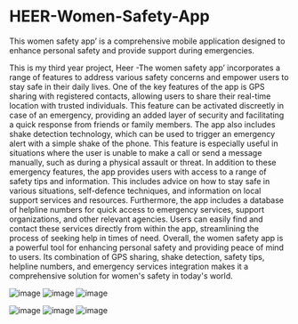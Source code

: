 # HEER-Women-Safety-App
This women safety app’ is a comprehensive mobile application designed to enhance personal safety and provide support during emergencies.



This is my third year project, Heer -The women safety app’  incorporates a range of features to address various safety concerns and empower users to stay safe in their daily lives. One of the key features of the app is GPS sharing with registered contacts, allowing users to share their real-time location with trusted individuals. This feature can be activated discreetly in case of an emergency, providing an added layer of security and facilitating a quick response from friends or family members. The app also includes shake detection technology, which can be used to trigger an emergency alert with a simple shake of the phone. This feature is especially useful in situations where the user is unable to make a call or send a message manually, such as during a physical assault or threat. In addition to these emergency features, the app provides users with access to a range of safety tips and information. This includes advice on how to stay safe in various situations, self-defence techniques, and information on local support services and resources. Furthermore, the app includes a database of helpline numbers for quick access to emergency services, support organizations, and other relevant agencies. Users can easily find and contact these services directly from within the app, streamlining the process of seeking help in times of need. Overall, the women safety app is a powerful tool for enhancing personal safety and providing peace of mind to users. Its combination of GPS sharing, shake detection, safety tips, helpline numbers, and emergency services integration makes it a comprehensive solution for women's safety in today's world.


![image](https://github.com/user-attachments/assets/4be41d3f-3a17-4662-8700-e457a30105ee)
![image](https://github.com/user-attachments/assets/5a48e26d-bce4-4881-adf5-7260b74736fe)
![image](https://github.com/user-attachments/assets/76226cb4-89bd-40db-8396-40c8c9a22df6)

![image](https://github.com/user-attachments/assets/41d3ec74-3df9-4104-bc15-c61525ead197)
![image](https://github.com/user-attachments/assets/8ff929a8-072b-44ce-8feb-605fd66ac219)
![image](https://github.com/user-attachments/assets/4f051ca9-faab-4468-9309-7757fedaedab)






